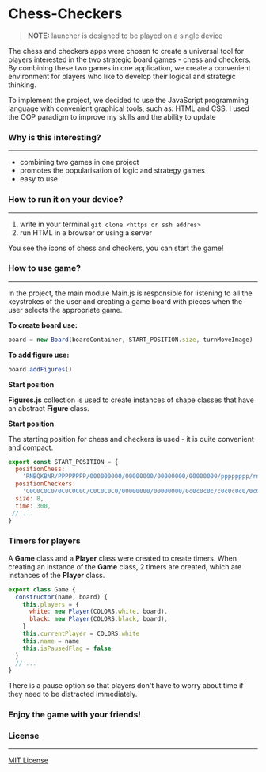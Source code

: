 # Chess-Checkers
> **NOTE:** launcher is designed to be played on a single device

The chess and checkers apps were chosen to create a universal 
tool for players interested in the two strategic board games - chess and checkers. By combining these two games in one application, we create a convenient environment for players who like to develop their logical and strategic thinking.

To implement the project, we decided to use the JavaScript programming language with convenient graphical tools, such as: HTML and CSS. I used the OOP paradigm to improve my skills and the ability to update  

### Why is this interesting?
<hr>

* combining two games in one project
* promotes the popularisation of logic and strategy games
* easy to use

### How to run it on your device?
<hr>
 
1. write in your terminal ```git clone <https or ssh addres>```
2. run HTML in a browser or using a server

You see the icons of chess and checkers, you can start the game!

### How to use game?
<hr>

In the project, the main module Main.js is responsible for listening to all the keystrokes 
of the user and creating a game board with pieces when the user selects 
the appropriate game.

**To create board use:** 
```javascript
board = new Board(boardContainer, START_POSITION.size, turnMoveImage)
```

**To add figure use:**
```javascript
board.addFigures()
```

**Start position**

**Figures.js** collection is used to create instances of shape classes that have an abstract **Figure** class.

**Start position**

The starting position for chess and checkers is used - it is quite convenient and compact.


```javascript
export const START_POSITION = {
  positionChess:
    'RNBQKBNR/PPPPPPPP/000000000/00000000/00000000/00000000/pppppppp/rnbqkbnr',
  positionCheckers:
    'C0C0C0C0/0C0C0C0C/C0C0C0C0/00000000/00000000/0c0c0c0c/c0c0c0c0/0c0c0c0c',
  size: 8,
  time: 300,
 // ...
}
```
### Timers for players

A **Game** class and a **Player** class were created to create timers. When creating an instance of the **Game** class, 2 timers are created, which are instances of the **Player** class.

```javascript 
export class Game {
  constructor(name, board) {
    this.players = {
      white: new Player(COLORS.white, board),
      black: new Player(COLORS.black, board),
    }
    this.currentPlayer = COLORS.white
    this.name = name
    this.isPausedFlag = false
  }
  // ...
}
```

There is a pause option so that players don't have to worry about time if they need to be distracted immediately.

### Enjoy the game with your friends!

### License
<hr>

[MIT License](LICENSE)